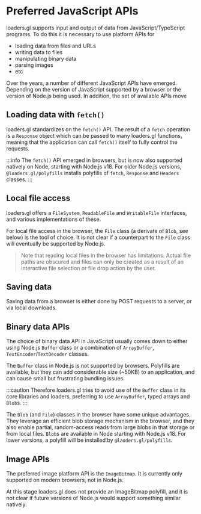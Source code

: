 # Preferred JavaScript APIs

loaders.gl supports input and output of data from JavaScript/TypeScript programs. To do this it is necessary to use platform APIs for 
- loading data from files and URLs
- writing data to files
- manipulating binary data
- parsing images
- etc

Over the years, a number of different JavaScript APIs have emerged. Depending on the version of JavaScript supported by a browser or the version of Node.js being used. In addition, the set of available APIs move 

## Loading data with `fetch()`

loaders.gl standardizes on the `fetch()` API. The result of a `fetch` operation is a `Response` object which can be passed to many loaders.gl functions, meaning that the application can call `fetch()` itself to fully control the requests.

:::info
The `fetch()` API emerged in browsers, but is now also supported natively on Node, starting with Node.js v18.
For older Node.js versions, `@loaders.gl/polyfills` installs polyfills of `fetch`, `Response` and `Headers` classes.
:::

## Local file access

loaders.gl offers a `FileSystem`, `ReadableFile` and `WritableFile` interfaces, and various implementations of these.

For local file access in the browser, the `File` class (a derivate of `Blob`, see below) is the tool of choice. 
It is not clear if a counterpart to the `File` class will eventually be supported by Node.js. 

> Note that reading local files in the browser has limitations. Actual file paths are obscured and files can only be created as a result of an interactive file selection or file drop action by the user.

## Saving data

Saving data from a browser is either done by POST requests to a server, or via local downloads. 

## Binary data APIs

The choice of binary data API in JavaScript usually comes down to either using Node.js `Buffer` class or a combination of `ArrayBuffer`, `TextEncoder`/`TextDecoder` classes.

The `Buffer` class in Node.js is not supported by browsers. Polyfills are available, but they can add considerable size (~50KB) to an application, and can cause small but frustrating bundling issues. 

:::caution
Therefore loaders.gl tries to avoid use of the `Buffer` class in its core libraries and loaders, preferring to use `ArrayBuffer`, typed arrays and `Blob`s.
:::

The `Blob` (and `File`) classes in the browser have some unique advantages. They leverage an efficient blob storage mechanism in the browser, and they also enable partial, random-access reads from large blobs in that storage or from local files. `Blob`s are available in Node starting with Node.js v18. For lower versions, a polyfill will be installed by `@laoders.gl/polyfills`.

## Image APIs

The preferred image platform API is the `ImageBitmap`. It is currently only supported on modern browsers, not in Node.js. 

At this stage loaders.gl does not provide an ImageBitmap polyfill, and it is not clear if future versions of Node.js would support something similar natively.
